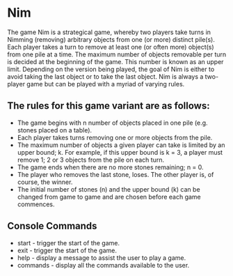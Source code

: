 # Nim #

The game Nim is a strategical game, whereby two players take turns in Nimming (removing) arbitrary
objects from one (or more) distinct pile(s). Each player takes a turn to remove at least one (or often
more) object(s) from one pile at a time. The maximum number of objects removable per turn is decided
at the beginning of the game. This number is known as an upper limit. Depending on the version being
played, the goal of Nim is either to avoid taking the last object or to take the last object. Nim is always
a two-player game but can be played with a myriad of varying rules.

## The rules for this game variant are as follows: ##
* The game begins with n number of objects placed in one pile (e.g. stones placed on a table).
* Each player takes turns removing one or more objects from the pile.
* The maximum number of objects a given player can take is limited by an upper bound; k. For
  example, if this upper bound is k = 3, a player must remove 1; 2 or 3 objects from the pile on each
  turn.
* The game ends when there are no more stones remaining; n = 0.
* The player who removes the last stone, loses. The other player is, of course, the winner.
* The initial number of stones (n) and the upper bound (k) can be changed from game to game and
  are chosen before each game commences.
  
## Console Commands ##
* start - trigger the start of the game.
* exit - trigger the start of the game.
* help - display a message to assist the user to play a game.
* commands - display all the commands available to the user.
